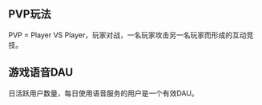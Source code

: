 ## PVP玩法
PVP = Player VS Player，玩家对战，一名玩家攻击另一名玩家而形成的互动竞技。

## 游戏语音DAU
日活跃用户数量，每日使用语音服务的用户是一个有效DAU。  
